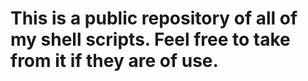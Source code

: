 # This is a public repository of all of my shell scripts. Feel free to take from it if they are of use.

